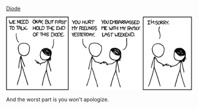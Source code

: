 [Diode](https://xkcd.com/814)

![Diode](./random_comic.png)

And the worst part is you won't apologize.

